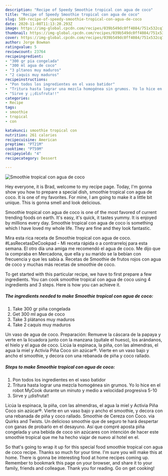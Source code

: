 ```yaml
---
description: "Recipe of Speedy Smoothie tropical con agua de coco"
title: "Recipe of Speedy Smoothie tropical con agua de coco"
slug: 589-recipe-of-speedy-smoothie-tropical-con-agua-de-coco
date: 2020-11-08T11:13:20.293Z
image: https://img-global.cpcdn.com/recipes/039b549dc0ff4084/751x532cq70/smoothie-tropical-con-agua-de-coco-foto-principal.jpg
thumbnail: https://img-global.cpcdn.com/recipes/039b549dc0ff4084/751x532cq70/smoothie-tropical-con-agua-de-coco-foto-principal.jpg
cover: https://img-global.cpcdn.com/recipes/039b549dc0ff4084/751x532cq70/smoothie-tropical-con-agua-de-coco-foto-principal.jpg
author: Jorge Bowman
ratingvalue: 5
reviewcount: 23764
recipeingredient:
- "300 gr pia congelada"
- "300 ml agua de coco"
- "3 pltanos muy maduros"
- "2 caquis muy maduros"
recipeinstructions:
- "Pon todos los ingredientes en el vaso batidor"
- "Tritura hasta lograr una mezcla homogénea sin grumos. Yo lo hice en el robot MyCook durante un minuto y medio a velocidad progresiva 5-10"
- "Sirve y ¡¡disfruta!!"
categories:
- Recipe
tags:
- smoothie
- tropical
- con

katakunci: smoothie tropical con 
nutrition: 261 calories
recipecuisine: American
preptime: "PT21M"
cooktime: "PT59M"
recipeyield: "4"
recipecategory: Dessert

---
```



![Smoothie tropical con agua de coco](https://img-global.cpcdn.com/recipes/039b549dc0ff4084/751x532cq70/smoothie-tropical-con-agua-de-coco-foto-principal.jpg)

Hey everyone, it is Brad, welcome to my recipe page. Today, I'm gonna show you how to prepare a special dish, smoothie tropical con agua de coco. It is one of my favorites. For mine, I am going to make it a little bit unique. This is gonna smell and look delicious.

Smoothie tropical con agua de coco is one of the most favored of current trending foods on earth. It's easy, it's quick, it tastes yummy. It is enjoyed by millions every day. Smoothie tropical con agua de coco is something which I have loved my whole life. They are fine and they look fantastic.

Mira esta rica receta de Smoothie tropical con agua de coco. #LasRecetasDeCookpad - Mi receta rápida o a contrarreloj para esta semana. El otro día una amiga me recomendó el agua de coco. Me dijo que la compraba en Mercadona, que ella y su marido se la bebían con frecuencia y que les sabía a. Recetas de Smoothie de frutos rojos con agua de coco y muchas más recetas de smoothie de coco.


To get started with this particular recipe, we have to first prepare a few ingredients. You can cook smoothie tropical con agua de coco using 4 ingredients and 3 steps. Here is how you can achieve it.

<!--inarticleads1-->

##### The ingredients needed to make Smoothie tropical con agua de coco:

1. Take 300 gr piña congelada
1. Get 300 ml agua de coco
1. Take 3 plátanos muy maduros
1. Take 2 caquis muy maduros


Un vaso de agua de coco. Preparación: Remueve la cáscara de la papaya y verte en la licuadora junto con la manzana (quítale el hueso), los arándanos, el hielo y el agua de coco. Licúa la espinaca, la piña, con las almendras, el agua la miel y Activia Piña Coco sin azúcar®. Vierte en un vaso bajo y ancho el smoothie, y decora con una rebanada de piña y coco rallado. 

<!--inarticleads2-->

##### Steps to make Smoothie tropical con agua de coco:

1. Pon todos los ingredientes en el vaso batidor
1. Tritura hasta lograr una mezcla homogénea sin grumos. Yo lo hice en el robot MyCook durante un minuto y medio a velocidad progresiva 5-10
1. Sirve y ¡¡disfruta!!


Licúa la espinaca, la piña, con las almendras, el agua la miel y Activia Piña Coco sin azúcar®. Vierte en un vaso bajo y ancho el smoothie, y decora con una rebanada de piña y coco rallado. Smoothie de Cereza con Coco. via Quirks and Twists. Un delicioso smoothie que de seguro te hará despertar con ganas de probarlo en el desayuno. Así que compré aposta piña congelada y una bebida de coco sin azúcares con intención de hacer este smoothie tropical que me ha hecho viajar de nuevo al hotel en el. 

So that's going to wrap it up for this special food smoothie tropical con agua de coco recipe. Thanks so much for your time. I'm sure you will make this at home. There is gonna be interesting food at home recipes coming up. Remember to bookmark this page on your browser, and share it to your family, friends and colleague. Thank you for reading. Go on get cooking!
